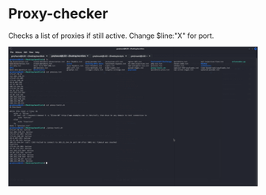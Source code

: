 # Proxy-checker
Checks a list of proxies if still active. Change $line:"X" for port.

![something.png](https://github.com/a6thmfsin/Proxy-checker/blob/main/proxytestshell.png)
